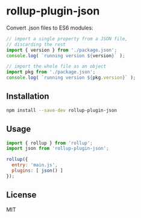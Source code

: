# rollup-plugin-json

Convert .json files to ES6 modules:

```js
// import a single property from a JSON file,
// discarding the rest
import { version } from './package.json';
console.log( `running version ${version}` );

// import the whole file as an object
import pkg from './package.json';
console.log( `running version ${pkg.version}` );
```


## Installation

```bash
npm install --save-dev rollup-plugin-json
```


## Usage

```js
import { rollup } from 'rollup';
import json from 'rollup-plugin-json';

rollup({
  entry: 'main.js',
  plugins: [ json() ]
});
```


## License

MIT
